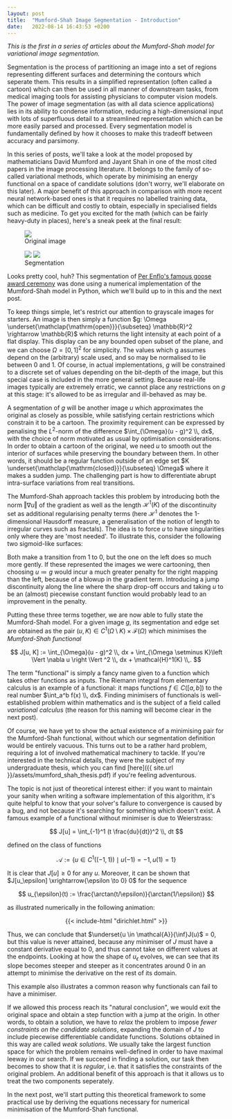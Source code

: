 ```yaml
---
layout: post
title:  "Mumford-Shah Image Segmentation - Introduction"
date:   2022-08-14 16:43:53 +0200
---
```


*This is the first in a series of articles about the Mumford-Shah model for variational image segmentation.*

Segmentation is the process of partitioning an image into a set of regions representing different surfaces and determining the contours which seperate them. This results in a simplified representation (often called a cartoon) which can then be used in all manner of downstream tasks, from medical imaging tools for assisting physicians to computer vision models. The power of image segmentation (as with all data science applications) lies in its ability to condense information, reducing a high-dimensional input with lots of superfluous detail to a streamlined representation which can be more easily parsed and processed. Every segmentation model is fundamentally defined by how it chooses to make this tradeoff between accuracy and parsimony. 

In this series of posts, we'll take a look at the model proposed by mathematicians David Mumford and Jayant Shah in one of the most cited papers in the image processing literature. It belongs to the family of so-called variational methods, which operate by minimising an energy functional on a space of candidate solutions (don't worry, we'll elaborate on this later). A major benefit of this approach in comparison with more recent neural network-based ones is that it requires no labelled training data, which can be difficult and costly to obtain, especially in specialised fields such as medicine. To get you excited for the math (which can be fairly heavy-duty in places), here's a sneak peek at the final result:

<figure>
	<div class="multi-image">
		<img src="/assets/images/image.png">
	</div>
	<figcaption>Original image</figcaption>
</figure>

<figure>
	<div class="multi-image">
		<img src="/assets/images/edges.png">
		<img src="/assets/images/cartoon.png">
	</div>
	<figcaption>Segmentation</figcaption>
</figure>

Looks pretty cool, huh? This segmentation of [Per Enflo's famous goose award ceremony](https://perenflo.com/math) was done using a numerical implementation of the Mumford-Shah model in Python, which we'll build up to in this and the next post.

To keep things simple, let's restrict our attention to grayscale images for starters. An image is then simply a function $g: \Omega \underset{\mathclap{\mathrm{open}}}{\subseteq} \mathbb{R}^2 \rightarrow \mathbb{R}$ which returns the light intensity at each point of a flat display. This display can be any bounded open subset of the plane, and we can choose $\Omega = [0, 1]^2$ for simplicity. The values which g assumes depend on the (arbitrary) scale used, and so may be normalised to lie between 0 and 1. Of course, in actual implementations, $g$ will be constrained to a discrete set of values depending on the bit-depth of the image, but this special case is included in the more general setting. Because real-life images typically are extremely erratic, we cannot place any restrictions on $g$ at this stage: it's allowed to be as irregular and ill-behaved as may be.

A segmentation of $g$ will be another image $u$ which approximates the original as closely as possible, while satisfying certain restrictions which constrain it to be a cartoon. The proximity requirement can be expressed by penalising the $L^2$-norm of the difference $\int_{\Omega}(u - g)^2 \\, dx$, with the choice of norm motivated as usual by optimisation considerations. In order to obtain a cartoon of the original, we need $u$ to smooth out the interior of surfaces while preserving the boundary between them. In other words, it should be a regular function outside of an edge set $K \underset{\mathclap{\mathrm{closed}}}{\subseteq} \Omega$ where it makes a sudden jump. The challenging part is how to differentiate abrupt intra-surface variations from real transitions. 

The Mumford-Shah approach tackles this problem by introducing both the norm $\Vert \nabla u \Vert$ of the gradient as well as the length $\mathcal{H}^1(K)$ of the discontinuity set as additional regularising penalty terms (here $\mathcal{H}^1$ denotes the 1-dimensional Hausdorff measure, a generalisation of the notion of length to irregular curves such as fractals). The idea is to force $u$ to have singularities only where they are 'most needed'. To illustrate this, consider the following two sigmoid-like surfaces:

Both make a transition from 1 to 0, but the one on the left does so much more gently. If these represented the images we were cartooning, then choosing $u \coloneqq g$ would incur a much greater penalty for the right mapping than the left, because of a blowup in the gradient term. Introducing a jump discontinuity along the line where the sharp drop-off occurs and taking $u$ to be an (almost) piecewise constant function would probably lead to an improvement in the penalty. 

Putting these three terms together, we are now able to fully state the Mumford-Shah model. For a given image $g$, its segmentation and edge set are obtained as the pair $(u, K) \in C^1(\Omega \setminus K) \times \mathcal{F}(\Omega)$ which minimises the *Mumford-Shah functional*

$$
J[u, K] := \int_{\Omega}(u - g)^2 \\, dx + \int_{\Omega \setminus K}\left \Vert \nabla u \right \Vert ^2 \\, dx + \mathcal{H}^1(K) \\,.
$$

The term "functional" is simply a fancy name given to a function which takes other functions as inputs. The Riemann integral from elementary calculus is an example of a functional: it maps functions $f \in C([a, b])$ to the real number $\int_a^b f(x) \\, dx$. Finding minimisers of functionals is well-established problem within mathematics and is 
the subject of a field called *variational calculus* (the reason for this naming will become clear in the next post). 

Of course, we have yet to show the actual existence of a minimising pair for the Mumford-Shah functional, without which our segmentation definition would be entirely vacuous. This turns out to be a rather hard problem, requiring a lot of involved mathematical machinery to tackle. If you're interested in the technical details, they were the subject of my undergraduate thesis, which you can find [here]({{ site.url }}/assets/mumford_shah_thesis.pdf) if you're feeling adventurous. 

The topic is not just of theoretical interest either: if you want to maintain your sanity when writing a software implementation of this algorithm, it's quite helpful to know that your solver's failure to convergence is caused by a bug, and not because it's searching for something which doesn't exist. A famous example of a functional without minimiser is due to Weierstrass:

$$
J[u] = \int_{-1}^1 (t \frac{du}{dt})^2 \\, dt
$$

defined on the class of functions

$$
\mathcal{A} := \left \lbrace u \in C^1((-1, 1)) \mid u(-1) = -1, u(1) = 1 \right \rbrace
$$

It is clear that $J[u] \geq 0$ for any $u$. Moreover, it can be shown that $J[u_\epsilon] \xrightarrow{\epsilon \to 0} 0$ for the sequence

$$
u_{\epsilon}(t) := \frac{\arctan(t/\epsilon)}{\arctan(1/\epsilon)}
$$

as illustrated numerically in the following animation:

<div style="display: flex; justify-content: center;">{{< include-html "dirichlet.html" >}}</div>

Thus, we can conclude that $\underset{u \in \mathcal{A}}{\inf}J(u)$ = 0, but this value is never attained, because any minimiser of $J$ must have a constant derivative equal to 0, and thus cannot take on different values at the endpoints. Looking at how the shape of $u_\epsilon$ evolves, we can see that its slope becomes steeper and steeper as it concentrates around 0 in an attempt to minimise the derivative on the rest of its domain. 

This example also illustrates a common reason why functionals can fail to have a minimiser. 

If we allowed this process reach its "natural conclusion", we would exit the original space and obtain a step function with a jump at the origin. In other words, to obtain a solution, we have to *relax* the problem to impose *fewer constraints on the candidate solutions*, expanding the domain of $J$ to include piecewise differentiable candidate functions. Solutions obtained in this way are called *weak solutions*. We usually take the largest function space for which the problem remains well-defined in order to have maximal leeway in our search. If we succeed in finding a solution, our task then becomes to show that it is *regular*, i.e. that it satisfies the constraints of the original problem. An additional benefit of this approach is that it allows us to treat the two components seperately.

In the next post, we'll start putting this theoretical framework to some practical use by deriving the equations necessary for numerical minimisation of the Mumford-Shah functional.